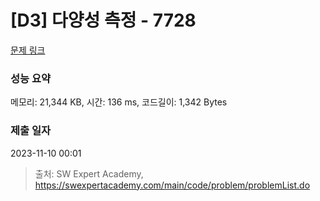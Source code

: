 # [D3] 다양성 측정 - 7728 

[문제 링크](https://swexpertacademy.com/main/code/problem/problemDetail.do?contestProbId=AWq40NEKLyADFARG) 

### 성능 요약

메모리: 21,344 KB, 시간: 136 ms, 코드길이: 1,342 Bytes

### 제출 일자

2023-11-10 00:01



> 출처: SW Expert Academy, https://swexpertacademy.com/main/code/problem/problemList.do
